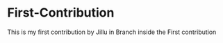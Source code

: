 # First-Contribution
This is my first contribution by Jillu in Branch inside the First contribution

